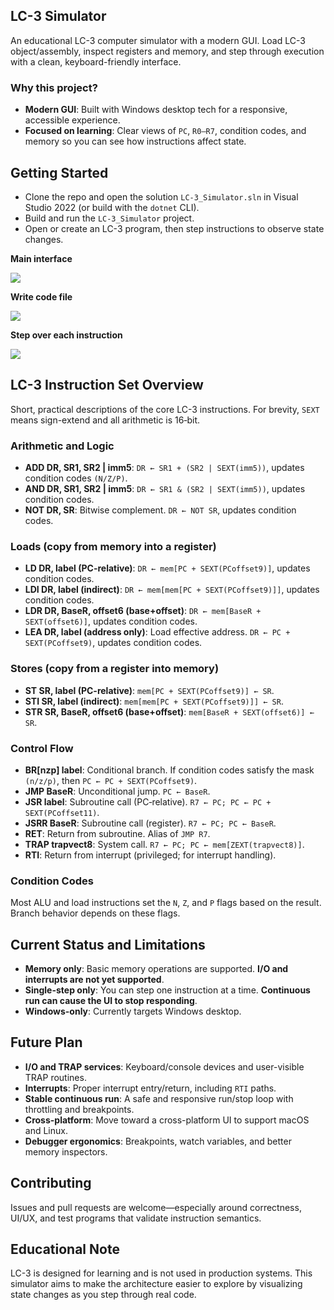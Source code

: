 ## LC-3 Simulator

An educational LC-3 computer simulator with a modern GUI. Load LC-3 object/assembly, inspect registers and memory, and step through execution with a clean, keyboard-friendly interface.

### Why this project?
- **Modern GUI**: Built with Windows desktop tech for a responsive, accessible experience.
- **Focused on learning**: Clear views of `PC`, `R0–R7`, condition codes, and memory so you can see how instructions affect state.

## Getting Started
- Clone the repo and open the solution `LC-3_Simulator.sln` in Visual Studio 2022 (or build with the `dotnet` CLI).
- Build and run the `LC-3_Simulator` project.
- Open or create an LC-3 program, then step instructions to observe state changes.

**Main interface**

![](https://fireflies3072.blob.core.windows.net/blog/images/2024-01-lc3-simulator/gui1.jpg)

**Write code file**

![](https://fireflies3072.blob.core.windows.net/blog/images/2024-01-lc3-simulator/gui2.jpg)

**Step over each instruction**

![](https://fireflies3072.blob.core.windows.net/blog/images/2024-01-lc3-simulator/gui3.jpg)

## LC-3 Instruction Set Overview
Short, practical descriptions of the core LC-3 instructions. For brevity, `SEXT` means sign-extend and all arithmetic is 16‑bit.

### Arithmetic and Logic
- **ADD DR, SR1, SR2 | imm5**: `DR ← SR1 + (SR2 | SEXT(imm5))`, updates condition codes `(N/Z/P)`.
- **AND DR, SR1, SR2 | imm5**: `DR ← SR1 & (SR2 | SEXT(imm5))`, updates condition codes.
- **NOT DR, SR**: Bitwise complement. `DR ← NOT SR`, updates condition codes.

### Loads (copy from memory into a register)
- **LD DR, label (PC-relative)**: `DR ← mem[PC + SEXT(PCoffset9)]`, updates condition codes.
- **LDI DR, label (indirect)**: `DR ← mem[mem[PC + SEXT(PCoffset9)]]`, updates condition codes.
- **LDR DR, BaseR, offset6 (base+offset)**: `DR ← mem[BaseR + SEXT(offset6)]`, updates condition codes.
- **LEA DR, label (address only)**: Load effective address. `DR ← PC + SEXT(PCoffset9)`, updates condition codes.

### Stores (copy from a register into memory)
- **ST SR, label (PC-relative)**: `mem[PC + SEXT(PCoffset9)] ← SR`.
- **STI SR, label (indirect)**: `mem[mem[PC + SEXT(PCoffset9)]] ← SR`.
- **STR SR, BaseR, offset6 (base+offset)**: `mem[BaseR + SEXT(offset6)] ← SR`.

### Control Flow
- **BR[nzp] label**: Conditional branch. If condition codes satisfy the mask `(n/z/p)`, then `PC ← PC + SEXT(PCoffset9)`.
- **JMP BaseR**: Unconditional jump. `PC ← BaseR`.
- **JSR label**: Subroutine call (PC‑relative). `R7 ← PC; PC ← PC + SEXT(PCoffset11)`.
- **JSRR BaseR**: Subroutine call (register). `R7 ← PC; PC ← BaseR`.
- **RET**: Return from subroutine. Alias of `JMP R7`.
- **TRAP trapvect8**: System call. `R7 ← PC; PC ← mem[ZEXT(trapvect8)]`.
- **RTI**: Return from interrupt (privileged; for interrupt handling).

### Condition Codes
Most ALU and load instructions set the `N`, `Z`, and `P` flags based on the result. Branch behavior depends on these flags.

## Current Status and Limitations
- **Memory only**: Basic memory operations are supported. **I/O and interrupts are not yet supported**.
- **Single-step only**: You can step one instruction at a time. **Continuous run can cause the UI to stop responding**.
- **Windows-only**: Currently targets Windows desktop.

## Future Plan

- **I/O and TRAP services**: Keyboard/console devices and user-visible TRAP routines.
- **Interrupts**: Proper interrupt entry/return, including `RTI` paths.
- **Stable continuous run**: A safe and responsive run/stop loop with throttling and breakpoints.
- **Cross-platform**: Move toward a cross-platform UI to support macOS and Linux.
- **Debugger ergonomics**: Breakpoints, watch variables, and better memory inspectors.

## Contributing
Issues and pull requests are welcome—especially around correctness, UI/UX, and test programs that validate instruction semantics.

## Educational Note
LC-3 is designed for learning and is not used in production systems. This simulator aims to make the architecture easier to explore by visualizing state changes as you step through real code.
